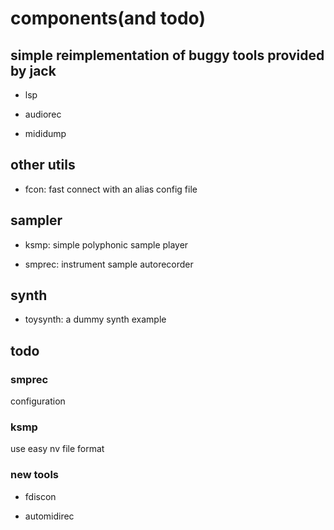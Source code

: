 # components(and todo)

## simple reimplementation of buggy tools provided by jack

* lsp

* audiorec

* mididump

## other utils

* fcon: fast connect with an alias config file

## sampler

* ksmp: simple polyphonic sample player

* smprec: instrument sample autorecorder

## synth

* toysynth: a dummy synth example

## todo

### smprec

configuration

### ksmp

use easy nv file format

### new tools

* fdiscon

* automidirec
